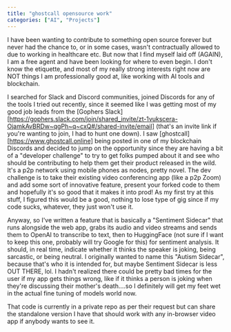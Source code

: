 ```yaml
---
title: "ghostcall opensource work"
categories: ["AI", "Projects"]
---
```


I have been wanting to contribute to something open source forever but never had the chance to,
or in some cases, wasn't contractually allowed to due to working in healthcare etc. But now that 
I find myself laid off (AGAIN), I am a free agent and have been looking for where to even begin.
I don't know the etiquette, and most of my really strong interests right now are NOT things I am 
professionally good at, like working with AI tools and blockchain.

I searched for Slack and Discord communities, joined Discords for any of the tools I tried out 
recently, since it seemed like I was getting most of my good job leads from the [Gophers Slack][https://gophers.slack.com/join/shared_invite/zt-1vukscera-OjamkAvBRDw~qgPh~q~cxQ#/shared-invite/email] 
(that's an invite link if you're wanting to join, I had to hunt one down). I saw [ghostcall][https://www.ghostcall.online]
being posted in one of my blockchain Discords and decided to jump on the opportunity since they 
are having a bit of a "developer challenge" to try to get folks pumped about it and see who should
be contributing to help them get their product released in the wild. It's a p2p network using mobile
phones as nodes, pretty novel. The dev challenge is to take their existing video conferencing app
(like a p2p Zoom) and add some sort of innovative feature, present your forked code to them and 
hopefully it's so good that it makes it into prod! As my first try at this stuff, I figured this
would be a good, nothing to lose type of gig since if my code sucks, whatever, they just won't use it.

Anyway, so I've written a feature that is basically a "Sentiment Sidecar" that runs alongside the web app,
grabs its audio and video streams and sends them to OpenAI to transcribe to text, then to HuggingFace (not sure
if I want to keep this one, probably will try Google for this) for sentiment analysis. It should, in real time,
indicate whether it thinks the speaker is joking, being sarcastic, or being neutral. I originally wanted
to name this "Autism Sidecar", because that's who it is intended for, but maybe Sentiment Sidecar is less
OUT THERE, lol. I hadn't realized there could be pretty bad times for the user if my app gets things wrong,
like if it thinks a person is joking when they're discussing their mother's death....so I definitely will
get my feet wet in the actual fine tuning of models world now. 

That code is currently in a private repo as per their request but can share the standalone version
I have that should work with any in-browser video app if anybody wants to see it.